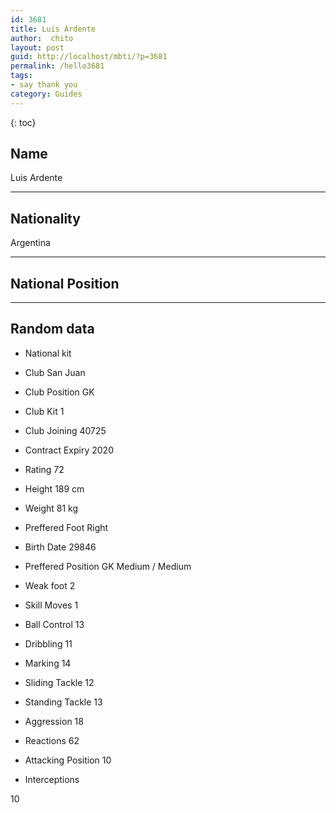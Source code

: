 ```yaml
---
id: 3681
title: Luis Ardente
author:  chito 
layout: post
guid: http://localhost/mbti/?p=3681
permalink: /hello3681
tags:
- say thank you
category: Guides
---
```



{: toc}


## Name  
Luis Ardente 

* * *

## Nationality  
Argentina 

* * *

## National Position 

* * *

## Random data 

  * National kit 
  * Club 
San Juan 

  * Club Position 
GK 

  * Club Kit 
1 

  * Club Joining 
40725 

  * Contract Expiry 
2020 

  * Rating 
72 

  * Height 
189 cm 

  * Weight 
81 kg 

  * Preffered Foot 
Right 

  * Birth Date 
29846 

  * Preffered Position 
GK Medium / Medium 

  * Weak foot 
2 

  * Skill Moves 
1 

  * Ball Control 
13 

  * Dribbling 
11 

  * Marking 
14 

  * Sliding Tackle 
12 

  * Standing Tackle 
13 

  * Aggression 
18 

  * Reactions 
62 

  * Attacking Position 
10 

  * Interceptions 

10</ul>